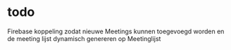 # todo
Firebase koppeling zodat nieuwe Meetings kunnen toegevoegd worden 
en de meeting lijst dynamisch genereren op Meetinglijst 